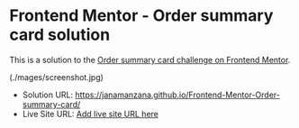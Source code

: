 # Frontend Mentor - Order summary card solution

This is a solution to the [Order summary card challenge on Frontend Mentor](https://www.frontendmentor.io/challenges/order-summary-component-QlPmajDUj).

(./mages/screenshot.jpg)

- Solution URL: https://janamanzana.github.io/Frontend-Mentor-Order-summary-card/
- Live Site URL: [Add live site URL here](https://your-live-site-url.com)
